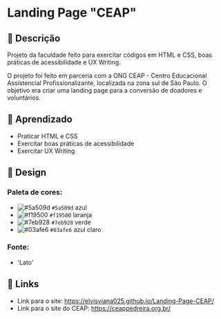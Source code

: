 # Landing Page "CEAP"

## 📝 Descrição

Projeto da faculdade feito para exercitar códigos em HTML e CSS, boas práticas de acessibilidade e UX Writing.

O projeto foi feito em parceria com a ONG CEAP - Centro Educacional Assistencial Profissionalizante, localizada na zona sul de São Paulo. O objetivo era criar uma landing page para a conversão de doadores e voluntários.

## 🧠 Aprendizado

* Praticar HTML e CSS
* Exercitar boas práticas de acessibilidade 
* Exercitar UX Writing

## 🎨 Design
### Paleta de cores:

- ![#5a509d](https://via.placeholder.com/15/5a509d/5a509d.png) `#5a509d` azul
- ![#f19500](https://via.placeholder.com/15/f19500/f19500.png) `#f19500` laranja
- ![#7eb928](https://via.placeholder.com/15/7eb928/7eb928.png) `#7eb928` verde
- ![#03afe6](https://via.placeholder.com/15/03afe6/03afe6.png) `#03afe6` azul claro

### Fonte:
* 'Lato'

## 🔗 Links

* Link para o site: https://elvisviana025.github.io/Landing-Page-CEAP/
* Link para o site do CEAP: https://ceappedreira.org.br/
